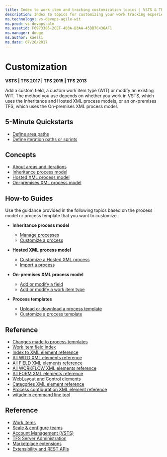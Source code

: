 ```yaml
---
title: Index to work item and tracking customization topics | VSTS & TFS
description: Index to topics for customizing your work tracking experience in VSTS and and Team Foundation Server (TFS)  
ms.technology: vs-devops-agile-wit
ms.prod: vs-devops-alm
ms.assetid: F6973385-2CEF-403A-B3AA-45DB7C436AF1
ms.manager: douge
ms.author: kaelli
ms.date: 07/26/2017
---
```


# Customization  

<b>VSTS | TFS 2017 | TFS 2015 | TFS 2013</b>

Add a custom field, a custom work item type (WIT) or modify an existing WIT. The method you use depends on whether you work in VSTS, which uses the Inheritance and Hosted XML process models, or an on-premises TFS, which uses the On-premises XML process model.  

## 5-Minute Quickstarts  

- [Define area paths](set-area-paths.md)
- [Define iteration paths or sprints](set-iteration-paths-sprints.md) 

## Concepts

- [About areas and iterations](about-areas-iterations.md)  
- [Inheritance process model](inheritance-process-model.md)  
- [Hosted XML process model](hosted-xml-process-model.md)  
- [On-premises XML process model](on-premises-xml-process-model.md)  


## How-to Guides

Use the guidance provided in the following topics based on the process model or process template that you want to customize.  

- **Inheritance process model**
	- [Manage processes](/vsts/work/process/manage-process?toc=/vsts/work/customize/toc.json&bc=/vsts/work/customize/breadcrumb/toc.json)  
	- [Customize a process](/vsts/work/process/customize-process?toc=/vsts/work/customize/toc.json&bc=/vsts/work/customize/breadcrumb/toc.json)  

- **Hosted XML process model**
	- [Customize a Hosted XML process](/vsts/work/import-process/customize-process?toc=/vsts/work/customize/toc.json&bc=/vsts/work/customize/breadcrumb/toc.json )  
    - [Import a process](/vsts/work/import-process/import-process?toc=/vsts/work/customize/toc.json&bc=/vsts/work/customize/breadcrumb/toc.json)  

- **On-premises XML process model**
    - [Add or modify a field](add-modify-field.md)
    - [Add or modify a work item type](add-modify-wit.md)

- **Process templates**
    - [Upload or download a process template](/vsts/work/guidance/manage-process-templates?toc=/vsts/work/customize/toc.json&bc=/vsts/work/customize/breadcrumb/toc.json )
    - [Customize a process template](/vsts/work/reference/process-templates/customize-process?toc=/vsts/work/customize/toc.json&bc=/vsts/work/customize/breadcrumb/toc.json )  

## Reference  

- [Changes made to process templates](/vsts/work/guidance/changes-to-process-templates?toc=/vsts/work/customize/toc.json&bc=/vsts/work/customize/breadcrumb/toc.json ) 
- [Work item field index](/vsts/work/guidance/work-item-field?toc=/vsts/work/customize/toc.json&bc=/vsts/work/customize/breadcrumb/toc.json )     
- [Index to XML element reference](/vsts/work/reference/xml-element-reference?toc=/vsts/work/customize/toc.json&bc=/vsts/work/customize/breadcrumb/toc.json )  
- [All WITD XML elements reference](/vsts/work/reference/all-witd-xml-elements-reference?toc=/vsts/work/customize/toc.json&bc=/vsts/work/customize/breadcrumb/toc.json )  
- [All FIELD XML elements reference](/vsts/work/reference/all-field-xml-elements-reference?toc=/vsts/work/customize/toc.json&bc=/vsts/work/customize/breadcrumb/toc.json )  
- [All WORKFLOW XML elements reference](/vsts/work/reference/all-workflow-xml-elements-reference?toc=/vsts/work/customize/toc.json&bc=/vsts/work/customize/breadcrumb/toc.json )  
- [All FORM XML elements reference](/vsts/work/reference/all-form-xml-elements-reference?toc=/vsts/work/customize/toc.json&bc=/vsts/work/customize/breadcrumb/toc.json )  
- [WebLayout and Control elements](/vsts/work/reference/weblayout-xml-elements?toc=/vsts/work/customize/toc.json&bc=/vsts/work/customize/breadcrumb/toc.json ) 
- [Categories XML element reference](/vsts/work/reference/categories-xml-element-reference?toc=/vsts/work/customize/toc.json&bc=/vsts/work/customize/breadcrumb/toc.json )  
- [Process configuration XML element reference](/vsts/work/reference/process-configuration-xml-element?toc=/vsts/work/customize/toc.json&bc=/vsts/work/customize/breadcrumb/toc.json ) 
- [witadmin command line tool](/vsts/work/reference/witadmin/witadmin-customize-and-manage-objects-for-tracking-work?toc=/vsts/work/customize/toc.json&bc=/vsts/work/customize/breadcrumb/toc.json )   
 
## Reference   
- [Work items](/vsts/work/work-items/index)
- [Scale & configure teams](/vsts/work/scale/index)
- [Account Management (VSTS)](/vsts/accounts/index)
- [TFS Server Administration](/vsts/tfs-server/index)
- [Marketplace extensions](/vsts/marketplace/get-vsts-extensions)
- [Extensibility and REST APIs](/vsts/extend/overview) 